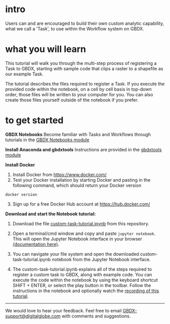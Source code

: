 # intro
Users can and are encouraged to build their own custom analytic capability, what we call a 'Task', to use within the Workflow system on GBDX.  

# what you will learn
This tutorial will walk you through the multi-step process of registering a Task to GBDX, starting with sample code that clips a raster to a shapefile as our example Task. 

The tutorial describes the files required to register a Task. If you execute the provided code within the notebook, on a cell by cell basis in top-down order, those files will be written to your computer for you. You can also create those files yourself outside of the notebook if you prefer. 

# to get started
__GBDX Notebooks__
Become familiar with Tasks and Workflows through tutorials in the [GBDX Notebooks module](../gbdx_notebooks_module/README.md)

__Install Anaconda and gbdxtools__
Instructions are provided in the [gbdxtools module](../gbdxtools_module/README.md)

__Install Docker__
1. Install Docker from https://www.docker.com/
2. Test your Docker installation by starting Docker and pasting in the following command, which should return your Docker version 
```
docker version
```
3. Sign up for a free Docker Hub account at https://hub.docker.com/

__Download and start the Notebook tutorial:__
1. Download the file [custom-task-tutorial.ipynb](https://github.com/GeoBigData/gbdx-training/blob/master/custom_task_module/custom-task-tutorial.ipynb) from this repository.

2. Open a terminal/cmd window and copy and paste `jupyter notebook`. This will open the Jupyter Notebook interface in your browser [(documentation here)](https://jupyter.readthedocs.io/en/latest/running.html#running). 

3. You can navigate your file system and open the downloaded custom-task-tutorial.ipynb notebook from the Jupyter Notebook interface. 

4. The custom-task-tutorial.ipynb explains all of the steps required to register a custom task to GBDX, along with example code. You can execute the code within the notebook by using the keyboard shortcut SHIFT + ENTER, or select the play button in the toolbar. Follow the instructions in the notebook and optionally watch the [recording of this tutorial](https://digitalglobe.wistia.com/medias/8z9hj4g960). 

___
We would love to hear your feedback. Feel free to email GBDX-support@digitalglobe.com with comments and suggestions.
